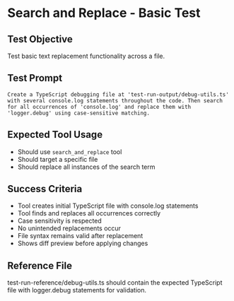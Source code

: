 # Search and Replace - Basic Test

## Test Objective

Test basic text replacement functionality across a file.

## Test Prompt

```
Create a TypeScript debugging file at 'test-run-output/debug-utils.ts' with several console.log statements throughout the code. Then search for all occurrences of 'console.log' and replace them with 'logger.debug' using case-sensitive matching.
```

## Expected Tool Usage

- Should use `search_and_replace` tool
- Should target a specific file
- Should replace all instances of the search term

## Success Criteria

- Tool creates initial TypeScript file with console.log statements
- Tool finds and replaces all occurrences correctly
- Case sensitivity is respected
- No unintended replacements occur
- File syntax remains valid after replacement
- Shows diff preview before applying changes

## Reference File

test-run-reference/debug-utils.ts should contain the expected TypeScript file with logger.debug statements for validation.
